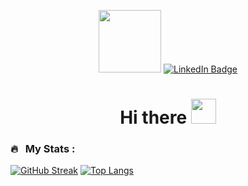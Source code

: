 <p align="center"><img src="https://media.giphy.com/media/M9gbBd9nbDrOTu1Mqx/giphy.gif" width="100"/>
<a href="https://www.linkedin.com/in/anirudhaanekal"><img src="https://img.shields.io/badge/LinkedIn-blue?style=for-the-badge&logo=linkedin&logoColor=white" alt="LinkedIn Badge"></a>
</p>
<h1 align="center">Hi there <img src="https://media.giphy.com/media/hvRJCLFzcasrR4ia7z/giphy.gif" width="40"></h1>

### 🔥 &nbsp; My Stats :
[![GitHub Streak](http://github-readme-streak-stats.herokuapp.com?user=Wambyat&theme=highcontrast&hide_border=true)](https://git.io/streak-stats) [![Top Langs](https://github-readme-stats.vercel.app/api/top-langs/?username=Wambyat&layout=compact&theme=highcontrast&hide_border=true)](https://github.com/anuraghazra/github-readme-stats)
